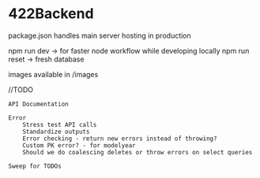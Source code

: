 # 422Backend

package.json handles main server hosting in production

npm run dev -> for faster node workflow while developing locally
npm run reset -> fresh database

images available in /images 

//TODO

    API Documentation

    Error 
        Stress test API calls
        Standardize outputs
        Error checking - return new errors instead of throwing?
        Custom PK error? - for modelyear
        Should we do coalescing deletes or throw errors on select queries

    Sweep for TODOs
